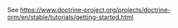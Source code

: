 See https://www.doctrine-project.org/projects/doctrine-orm/en/stable/tutorials/getting-started.html

